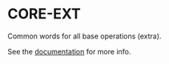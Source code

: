 # CORE-EXT

Common words for all base operations (extra).

See the [documentation](../docs/lib-core-ext.md) for more info.
